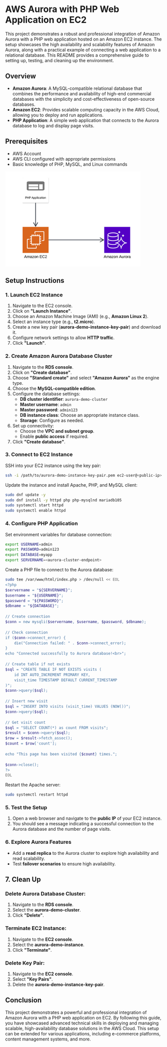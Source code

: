 # AWS Aurora with PHP Web Application on EC2

This project demonstrates a robust and professional integration of Amazon Aurora with a PHP web application hosted on an Amazon EC2 instance. The setup showcases the high availability and scalability features of Amazon Aurora, along with a practical example of connecting a web application to a relational database. This README provides a comprehensive guide to setting up, testing, and cleaning up the environment.

## Overview

- **Amazon Aurora**: A MySQL-compatible relational database that combines the performance and availability of high-end commercial databases with the simplicity and cost-effectiveness of open-source databases.
- **Amazon EC2**: Provides scalable computing capacity in the AWS Cloud, allowing you to deploy and run applications.
- **PHP Application**: A simple web application that connects to the Aurora database to log and display page visits.

## Prerequisites

- AWS Account
- AWS CLI configured with appropriate permissions
- Basic knowledge of PHP, MySQL, and Linux commands

![Diagram of the project](./07_awsaurora.png)

## Setup Instructions

### 1. Launch EC2 Instance

1. Navigate to the EC2 console.
2. Click on **"Launch Instance"**.
3. Choose an Amazon Machine Image (AMI) (e.g., **Amazon Linux 2**).
4. Select an instance type (e.g., **t2.micro**).
5. Create a new key pair (**aurora-demo-instance-key-pair**) and download it.
6. Configure network settings to allow **HTTP traffic**.
7. Click **"Launch"**.

### 2. Create Amazon Aurora Database Cluster

1. Navigate to the **RDS console**.
2. Click on **"Create database"**.
3. Choose **"Standard create"** and select **"Amazon Aurora"** as the engine type.
4. Choose the **MySQL-compatible edition**.
5. Configure the database settings:
   - **DB cluster identifier**: `aurora-demo-cluster`
   - **Master username**: `admin`
   - **Master password**: `admin123`
   - **DB instance class**: Choose an appropriate instance class.
   - **Storage**: Configure as needed.
6. Set up connectivity:
   - Choose the **VPC and subnet group**.
   - Enable **public access** if required.
7. Click **"Create database"**.

### 3. Connect to EC2 Instance

SSH into your EC2 instance using the key pair:

```bash
ssh -i /path/to/aurora-demo-instance-key-pair.pem ec2-user@<public-ip>
```

Update the instance and install Apache, PHP, and MySQL client:

```bash
sudo dnf update -y
sudo dnf install -y httpd php php-mysqlnd mariadb105
sudo systemctl start httpd
sudo systemctl enable httpd
```

### 4. Configure PHP Application

Set environment variables for database connection:

```bash
export USERNAME=admin
export PASSWORD=admin123
export DATABASE=myapp
export SERVERNAME=<aurora-cluster-endpoint>
```

Create a PHP file to connect to the Aurora database:

```bash
sudo tee /var/www/html/index.php > /dev/null << EOL
<?php
$servername = "${SERVERNAME}";
$username = "${USERNAME}";
$password = "${PASSWORD}";
$dbname = "${DATABASE}";

// Create connection
$conn = new mysqli($servername, $username, $password, $dbname);

// Check connection
if ($conn->connect_error) {
    die("Connection failed: " . $conn->connect_error);
}
echo "Connected successfully to Aurora database!<br>";

// Create table if not exists
$sql = "CREATE TABLE IF NOT EXISTS visits (
    id INT AUTO_INCREMENT PRIMARY KEY,
    visit_time TIMESTAMP DEFAULT CURRENT_TIMESTAMP
)";
$conn->query($sql);

// Insert new visit
$sql = "INSERT INTO visits (visit_time) VALUES (NOW())";
$conn->query($sql);

// Get visit count
$sql = "SELECT COUNT(*) as count FROM visits";
$result = $conn->query($sql);
$row = $result->fetch_assoc();
$count = $row['count'];

echo "This page has been visited {$count} times.";

$conn->close();
?>
EOL
```

Restart the Apache server:

```bash
sudo systemctl restart httpd
```

### 5. Test the Setup

1. Open a web browser and navigate to the **public IP** of your EC2 instance.
2. You should see a message indicating a successful connection to the Aurora database and the number of page visits.

### 6. Explore Aurora Features

- Add a **read replica** to the Aurora cluster to explore high availability and read scalability.
- Test **failover scenarios** to ensure high availability.

## 7. Clean Up

### Delete Aurora Database Cluster:

1. Navigate to the **RDS console**.
2. Select the **aurora-demo-cluster**.
3. Click **"Delete"**.

### Terminate EC2 Instance:

1. Navigate to the **EC2 console**.
2. Select the **aurora-demo-instance**.
3. Click **"Terminate"**.

### Delete Key Pair:

1. Navigate to the **EC2 console**.
2. Select **"Key Pairs"**.
3. Delete the **aurora-demo-instance-key-pair**.

## Conclusion

This project demonstrates a powerful and professional integration of Amazon Aurora with a PHP web application on EC2. By following this guide, you have showcased advanced technical skills in deploying and managing scalable, high-availability database solutions in the AWS Cloud. This setup can be extended for various applications, including e-commerce platforms, content management systems, and more.

